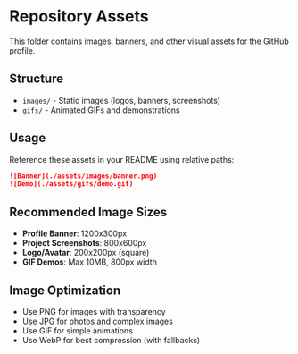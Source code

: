 # Repository Assets

This folder contains images, banners, and other visual assets for the GitHub profile.

## Structure

- `images/` - Static images (logos, banners, screenshots)
- `gifs/` - Animated GIFs and demonstrations

## Usage

Reference these assets in your README using relative paths:

```markdown
![Banner](./assets/images/banner.png)
![Demo](./assets/gifs/demo.gif)
```

## Recommended Image Sizes

- **Profile Banner**: 1200x300px
- **Project Screenshots**: 800x600px
- **Logo/Avatar**: 200x200px (square)
- **GIF Demos**: Max 10MB, 800px width

## Image Optimization

- Use PNG for images with transparency
- Use JPG for photos and complex images
- Use GIF for simple animations
- Use WebP for best compression (with fallbacks)
